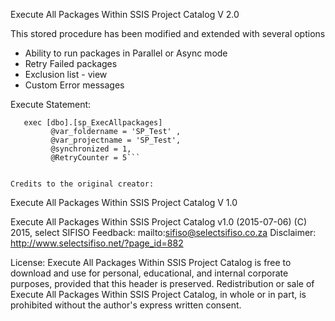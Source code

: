 
Execute All Packages Within SSIS Project Catalog V 2.0

This stored procedure has been modified and extended with several options
- Ability to run packages in Parallel or Async mode
- Retry Failed packages
- Exclusion list - view
- Custom Error messages

Execute Statement: 
 ```  
    exec [dbo].[sp_ExecAllpackages] 
          @var_foldername = 'SP_Test' , 
          @var_projectname = 'SP_Test',
          @synchronized = 1, 
          @RetryCounter = 5```


Credits to the original creator:
```
Execute All Packages Within SSIS Project Catalog V 1.0

Execute All Packages Within SSIS Project Catalog v1.0 (2015-07-06) (C) 2015, select SIFISO
Feedback: mailto:sifiso@selectsifiso.co.za
Disclaimer: http://www.selectsifiso.net/?page_id=882

License:
Execute All Packages Within SSIS Project Catalog is free to download and use for personal, 
educational, and internal corporate purposes, provided that this header is preserved. 
Redistribution or sale of Execute All Packages Within SSIS Project Catalog, in whole or 
in part, is prohibited without the author's express written consent.
```
